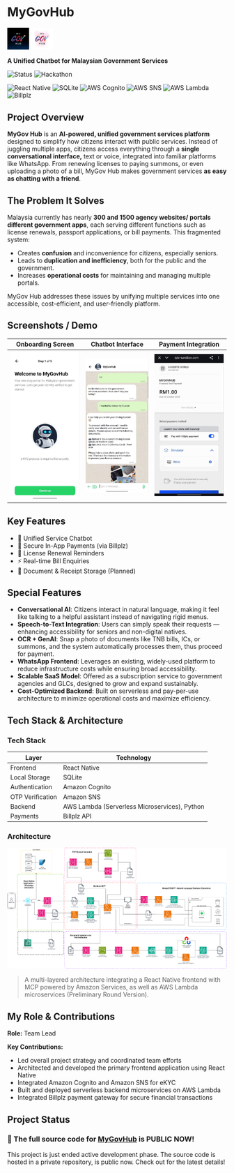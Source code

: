 # MyGovHub
<img src="assets/logo/MyGovHub-Logo-Dark.png" alt="Logo" style="width:10%; height:auto"> <img src="assets/logo/MyGovHub-Logo-Light.png" alt="Logo" style="width:10%; height:auto"> 

**A Unified Chatbot for Malaysian Government Services**

![Status](https://img.shields.io/badge/Status-Ongoing-blue) ![Hackathon](https://img.shields.io/badge/Great%20Malaysia%20AI%20Hackathon%202025-Finalist-green)

![React Native](https://img.shields.io/badge/React%20Native-20232A.svg)
![SQLite](https://img.shields.io/badge/SQLite-003B57.svg)
![AWS Cognito](https://img.shields.io/badge/AWS%20Lambda-FF9900.svg)
![AWS SNS](https://img.shields.io/badge/AWS%20Lambda-FF9900.svg)
![AWS Lambda](https://img.shields.io/badge/AWS%20Lambda-FF9900.svg)
![Billplz](https://img.shields.io/badge/Billplz-00AEEF.svg)


## Project Overview

**MyGov Hub** is an **AI-powered, unified government services platform** designed to simplify how citizens interact with public services. Instead of juggling multiple apps, citizens access everything through a **single conversational interface,**  text or voice, integrated into familiar platforms like WhatsApp. From renewing licenses to paying summons, or even uploading a photo of a bill, MyGov Hub makes government services **as easy as chatting with a friend**.



## The Problem It Solves

Malaysia currently has nearly **300 and 1500 agency websites/ portals different government apps**, each serving different functions such as license renewals, passport applications, or bill payments. This fragmented system:

- Creates **confusion** and inconvenience for citizens, especially seniors.
- Leads to **duplication and inefficiency**, both for the public and the government.
- Increases **operational costs** for maintaining and managing multiple portals.

MyGov Hub addresses these issues by unifying multiple services into one accessible, cost-efficient, and user-friendly platform.


## Screenshots / Demo

| Onboarding Screen | Chatbot Interface | Payment Integration |
| ----------------- | ----------------- | -------------- |
| ![OnboardingScreen](assets/screenshots/onboarding.jpg)     | ![ChatbotInterface](assets/screenshots/chatbot.jpg)     | ![BillplzPaymentRedirect](assets/screenshots/payment.jpg)  |

## Key Features

* 🤖 Unified Service Chatbot
* 🔐 Secure In-App Payments (via Billplz)
* 📅 License Renewal Reminders
* ⚡ Real-time Bill Enquiries
* 📎 Document & Receipt Storage (Planned)

## Special Features

- **Conversational AI**: Citizens interact in natural language, making it feel like talking to a helpful assistant instead of navigating rigid menus.
- **Speech-to-Text Integration**: Users can simply speak their requests — enhancing accessibility for seniors and non-digital natives.
- **OCR + GenAI**: Snap a photo of documents like TNB bills, ICs, or summons, and the system automatically processes them, thus proceed for payment.
- **WhatsApp Frontend**: Leverages an existing, widely-used platform to reduce infrastructure costs while ensuring broad accessibility.
- **Scalable SaaS Model**: Offered as a subscription service to government agencies and GLCs, designed to grow and expand sustainably.
- **Cost-Optimized Backend**: Built on serverless and pay-per-use architecture to minimize operational costs and maximize efficiency.


## Tech Stack & Architecture

### Tech Stack

| Layer            | Technology                                    |
| ---------------- | --------------------------------------------- |
| Frontend         | React Native                                  |
| Local Storage    | SQLite                                        |
| Authentication   | Amazon Cognito                                |
| OTP Verification | Amazon SNS                                    |
| Backend          | AWS Lambda (Serverless Microservices), Python |
| Payments         | Billplz API                                   |

### Architecture

![Prelim Architecture Diagram](assets/architecture/system-architecture.png)

> A multi-layered architecture integrating a React Native frontend with MCP powered by Amazon Services, as well as AWS Lambda microservices (Preliminary Round Version).

## My Role & Contributions

**Role:** Team Lead

**Key Contributions:**

* Led overall project strategy and coordinated team efforts
* Architected and developed the primary frontend application using React Native
* Integrated Amazon Cognito and Amazon SNS for eKYC
* Built and deployed serverless backend microservices on AWS Lambda
* Integrated Billplz payment gateway for secure financial transactions

## Project Status
### 🚀 The full source code for [MyGovHub](https://github.com/MyGovHub-Goodbye-World) is PUBLIC NOW!

This project is just ended active development phase. The source code is hosted in a private repository, is public now. Check out for the latest details!
